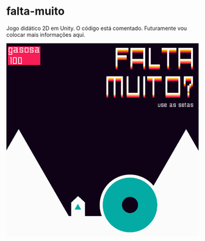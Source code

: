 # falta-muito

Jogo didático 2D em Unity. O código está comentado. Futuramente vou colocar mais informações aqui.

![](https://raw.githubusercontent.com/enricllagostera/falta-muito/master/Infos/2017-04-29-lunar-lander-better.gif)
